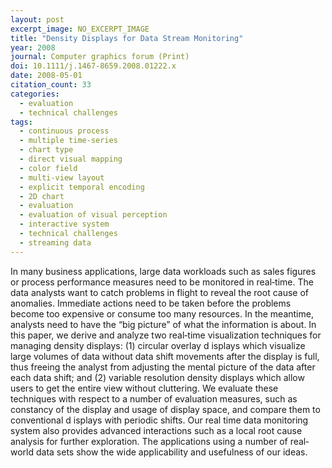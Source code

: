 ```yaml
---
layout: post
excerpt_image: NO_EXCERPT_IMAGE
title: "Density Displays for Data Stream Monitoring"
year: 2008
journal: Computer graphics forum (Print)
doi: 10.1111/j.1467-8659.2008.01222.x
date: 2008-05-01
citation_count: 33
categories:
  - evaluation
  - technical challenges
tags:
  - continuous process
  - multiple time-series
  - chart type
  - direct visual mapping
  - color field
  - multi-view layout
  - explicit temporal encoding
  - 2D chart
  - evaluation
  - evaluation of visual perception
  - interactive system
  - technical challenges
  - streaming data
---
```

In many business applications, large data workloads such as sales figures or process performance measures need to be monitored in real‐time. The data analysts want to catch problems in flight to reveal the root cause of anomalies. Immediate actions need to be taken before the problems become too expensive or consume too many resources. In the meantime, analysts need to have the “big picture” of what the information is about. In this paper, we derive and analyze two real‐time visualization techniques for managing density displays: (1) circular overlay d isplays which visualize large volumes of data without data shift movements after the display is full, thus freeing the analyst from adjusting the mental picture of the data after each data shift; and (2) variable resolution density displays which allow users to get the entire view without cluttering. We evaluate these techniques with respect to a number of evaluation measures, such as constancy of the display and usage of display space, and compare them to conventional d isplays with periodic shifts. Our real time data monitoring system also provides advanced interactions such as a local root cause analysis for further exploration. The applications using a number of real‐world data sets show the wide applicability and usefulness of our ideas.
